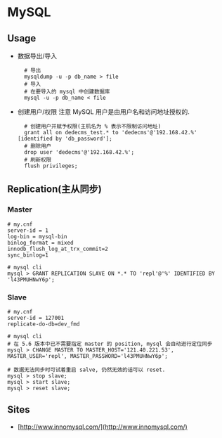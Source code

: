 # MySQL
## Usage
* 数据导出/导入

    ```
      # 导出
      mysqldump -u -p db_name > file
      # 导入
      # 在要导入的 mysql 中创建数据库
      mysql -u -p db_name < file
    ```
* 创建用户/权限
    注意 MySQL 用户是由用户名和访问地址授权的.
    
    ```
      # 创建用户并赋予权限(主机名为 % 表示不限制访问地址)
      grant all on dedecms_test.* to 'dedecms'@'192.168.42.%' [identified by 'db_password'];
      # 删除用户
      drop user 'dedecms'@'192.168.42.%';
      # 刷新权限
      flush privileges;
    ```
    
## Replication(主从同步)
### Master

```
# my.cnf
server-id = 1
log-bin = mysql-bin
binlog_format = mixed
innodb_flush_log_at_trx_commit=2
sync_binlog=1
```
```
# mysql cli
mysql > GRANT REPLICATION SLAVE ON *.* TO 'repl'@'%' IDENTIFIED BY 'l43PMUHNwY6p';
```

### Slave

```
# my.cnf
server-id = 127001
replicate-do-db=dev_fmd
```
```
# mysql cli
# 在 5.6 版本中已不需要指定 master 的 position, mysql 会自动进行定位同步
mysql > CHANGE MASTER TO MASTER_HOST='121.40.221.53', MASTER_USER='repl', MASTER_PASSWORD='l43PMUHNwY6p';
```
```
# 数据无法同步时可试着重启 salve, 仍然无效的话可以 reset.
mysql > stop slave;
mysql > start slave;
mysql > reset slave;
```
    
## Sites
* [http://www.innomysql.com/](http://www.innomysql.com/)

